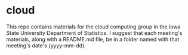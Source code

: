 # cloud
This repo contains materials for the cloud computing group in the Iowa State University Department of Statistics. I suggest that each meeting's materials, along with a README.md file, be in a folder named with that meeting's date's (yyyy-mm-dd).
